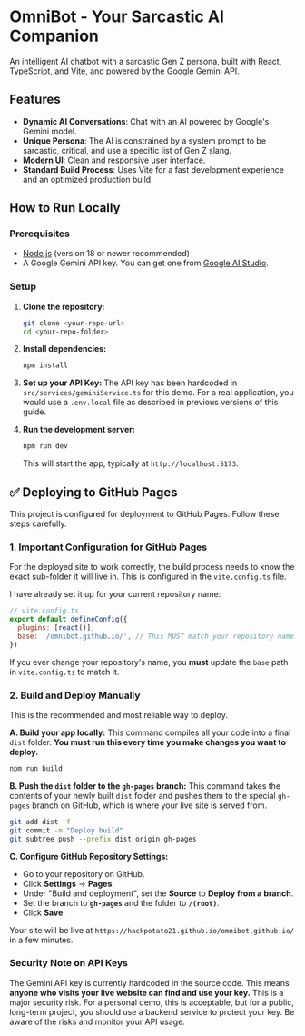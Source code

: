 # OmniBot - Your Sarcastic AI Companion

An intelligent AI chatbot with a sarcastic Gen Z persona, built with React, TypeScript, and Vite, and powered by the Google Gemini API.

## Features

-   **Dynamic AI Conversations**: Chat with an AI powered by Google's Gemini model.
-   **Unique Persona**: The AI is constrained by a system prompt to be sarcastic, critical, and use a specific list of Gen Z slang.
-   **Modern UI**: Clean and responsive user interface.
-   **Standard Build Process**: Uses Vite for a fast development experience and an optimized production build.

## How to Run Locally

### Prerequisites

-   [Node.js](https://nodejs.org/) (version 18 or newer recommended)
-   A Google Gemini API key. You can get one from [Google AI Studio](https://aistudio.google.com/app/apikey).

### Setup

1.  **Clone the repository:**
    ```bash
    git clone <your-repo-url>
    cd <your-repo-folder>
    ```

2.  **Install dependencies:**
    ```bash
    npm install
    ```

3.  **Set up your API Key:**
    The API key has been hardcoded in `src/services/geminiService.ts` for this demo. For a real application, you would use a `.env.local` file as described in previous versions of this guide.

4.  **Run the development server:**
    ```bash
    npm run dev
    ```
    This will start the app, typically at `http://localhost:5173`.

## ✅ Deploying to GitHub Pages

This project is configured for deployment to GitHub Pages. Follow these steps carefully.

### 1. Important Configuration for GitHub Pages

For the deployed site to work correctly, the build process needs to know the exact sub-folder it will live in. This is configured in the `vite.config.ts` file.

I have already set it up for your current repository name:
```javascript
// vite.config.ts
export default defineConfig({
  plugins: [react()],
  base: '/omnibot.github.io/', // This MUST match your repository name!
})
```
If you ever change your repository's name, you **must** update the `base` path in `vite.config.ts` to match it.

### 2. Build and Deploy Manually

This is the recommended and most reliable way to deploy.

**A. Build your app locally:**
This command compiles all your code into a final `dist` folder. **You must run this every time you make changes you want to deploy.**

```bash
npm run build
```

**B. Push the `dist` folder to the `gh-pages` branch:**
This command takes the contents of your newly built `dist` folder and pushes them to the special `gh-pages` branch on GitHub, which is where your live site is served from.

```bash
git add dist -f
git commit -m "Deploy build"
git subtree push --prefix dist origin gh-pages
```

**C. Configure GitHub Repository Settings:**
- Go to your repository on GitHub.
- Click **Settings** → **Pages**.
- Under "Build and deployment", set the **Source** to **Deploy from a branch**.
- Set the branch to **`gh-pages`** and the folder to **`/(root)`**.
- Click **Save**.

Your site will be live at `https://hackpotato21.github.io/omnibot.github.io/` in a few minutes.

### Security Note on API Keys

The Gemini API key is currently hardcoded in the source code. This means **anyone who visits your live website can find and use your key.** This is a major security risk. For a personal demo, this is acceptable, but for a public, long-term project, you should use a backend service to protect your key. Be aware of the risks and monitor your API usage.